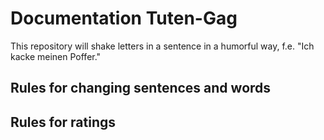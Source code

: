 # Documentation Tuten-Gag
This repository will shake letters in a sentence in a humorful way, f.e. "Ich kacke meinen Poffer."
## Rules for changing sentences and words
## Rules for ratings
